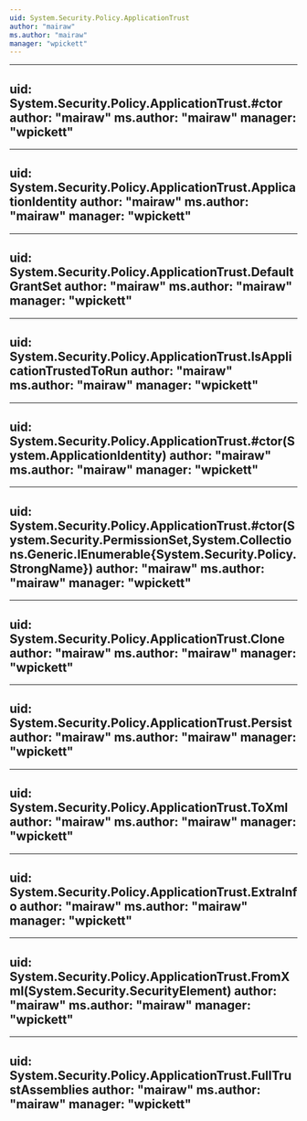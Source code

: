 ```yaml
---
uid: System.Security.Policy.ApplicationTrust
author: "mairaw"
ms.author: "mairaw"
manager: "wpickett"
---
```


---
uid: System.Security.Policy.ApplicationTrust.#ctor
author: "mairaw"
ms.author: "mairaw"
manager: "wpickett"
---

---
uid: System.Security.Policy.ApplicationTrust.ApplicationIdentity
author: "mairaw"
ms.author: "mairaw"
manager: "wpickett"
---

---
uid: System.Security.Policy.ApplicationTrust.DefaultGrantSet
author: "mairaw"
ms.author: "mairaw"
manager: "wpickett"
---

---
uid: System.Security.Policy.ApplicationTrust.IsApplicationTrustedToRun
author: "mairaw"
ms.author: "mairaw"
manager: "wpickett"
---

---
uid: System.Security.Policy.ApplicationTrust.#ctor(System.ApplicationIdentity)
author: "mairaw"
ms.author: "mairaw"
manager: "wpickett"
---

---
uid: System.Security.Policy.ApplicationTrust.#ctor(System.Security.PermissionSet,System.Collections.Generic.IEnumerable{System.Security.Policy.StrongName})
author: "mairaw"
ms.author: "mairaw"
manager: "wpickett"
---

---
uid: System.Security.Policy.ApplicationTrust.Clone
author: "mairaw"
ms.author: "mairaw"
manager: "wpickett"
---

---
uid: System.Security.Policy.ApplicationTrust.Persist
author: "mairaw"
ms.author: "mairaw"
manager: "wpickett"
---

---
uid: System.Security.Policy.ApplicationTrust.ToXml
author: "mairaw"
ms.author: "mairaw"
manager: "wpickett"
---

---
uid: System.Security.Policy.ApplicationTrust.ExtraInfo
author: "mairaw"
ms.author: "mairaw"
manager: "wpickett"
---

---
uid: System.Security.Policy.ApplicationTrust.FromXml(System.Security.SecurityElement)
author: "mairaw"
ms.author: "mairaw"
manager: "wpickett"
---

---
uid: System.Security.Policy.ApplicationTrust.FullTrustAssemblies
author: "mairaw"
ms.author: "mairaw"
manager: "wpickett"
---

